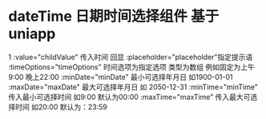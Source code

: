 # dateTime 日期时间选择组件  基于uniapp 
1 :value="childValue" 传入时间  回显
:placeholder="placeholder"指定提示语
:timeOptions="timeOptions"  时间选项为指定选项 类型为数组 例如固定为上午9:00 晚上22:00
:minDate="minDate" 最小可选择年月日 如1900-01-01
:maxDate="maxDate" 最大可选择年月日 如 2050-12-31
:minTime="minTime" 传入最小可选择时间 如9:00 默认为00:00
:maxTime="maxTime"  传入最大可选择时间 如20:00 默认为：23:59
				
